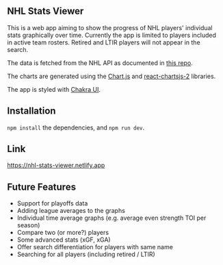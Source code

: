 ## NHL Stats Viewer
This is a web app aiming to show the progress of NHL players' individual stats graphically over time. Currently the app is limited to players included in active team rosters. Retired and LTIR players will not appear in the search.

The data is fetched from the NHL API as documented in [this repo](https://gitlab.com/dword4/nhlapi/-/tree/master).

The charts are generated using the [Chart.js](https://github.com/chartjs/Chart.js) and [react-chartsjs-2](https://github.com/reactchartjs/react-chartjs-2) libraries.

The app is styled with [Chakra UI](https://github.com/chakra-ui/chakra-ui).

## Installation
`npm install` the dependencies, and `npm run dev`.

## Link
https://nhl-stats-viewer.netlify.app

## Future Features
* Support for playoffs data
* Adding league averages to the graphs
* Individual time average graphs (e.g. average even strength TOI per season)
* Compare two (or more?) players
* Some advanced stats (xGF, xGA)
* Offer search differentiation for players with same name
* Searching for all players (including retired / LTIR)
